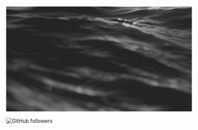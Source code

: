 [![Header](https://github.com/FernandoSilvaDS/FernandoSilvaDS/blob/master/banner/Fernando%20Silva.gif)](https://github.com/FernandoSilvaDS)

<img alt="GitHub followers" src="https://img.shields.io/github/followers/FernandoSilvaDS?style=social">
<!--
**FernandoSilvaDS/FernandoSilvaDS** is a ✨ _special_ ✨ repository because its `README.md` (this file) appears on your GitHub profile.

Here are some ideas to get you started:

- 🔭 I’m currently working on ...
- 🌱 I’m currently learning ...
- 👯 I’m looking to collaborate on ...
- 🤔 I’m looking for help with ...
- 💬 Ask me about ...
- 📫 How to reach me: ...
- 😄 Pronouns: ...
- ⚡ Fun fact: ...

-->


[![Contribution Stats](https://github-contribution-stats.vercel.app/api/?username=FernandoSilvaDS)](https://github.com/FernandoSilvaDS/github-contribution-stats/)


  <meta charset="utf-8">
  <meta name="viewport" content="width=device-width, initial-scale=1.0">
  <title>Welcome file</title>
  <link rel="stylesheet" href="https://stackedit.io/style.css" />
</head>

<body class="stackedit">
  <div class="stackedit__html"><h1 id="my-path-to-become-a-data-scientist.">My Path to become a Data Scientist.</h1>
<h1 id="courses-list">Courses List</h1>
<h2 id="introductory">Introductory</h2>
<p><a href="https://www.greatlearning.in/academy/learn-for-free/courses/python-for-machine-learning"># Python for Machine Learning</a><br>
<a href="https://www.youtube.com/watch?v=wiMVpFfxA0w&amp;list=PLqiFjCF_dtcymXtdjwAP4s7tRoW4CYwnH"># LaBHacker -  Análise de dados em Python</a></p>
</div>
</body>


